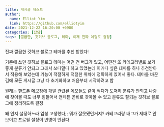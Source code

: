```yaml
---
title: 게시글 테스트
author:
  name: Elliot Yim
  link: https://github.com/elliotyim
date: 2021-12-22 16:20:00 +0900
categories: [잡담]
tags: [깔끔한, 깃허브 블로그, 테마, 이제 진짜 이걸로 결정]
---
```


진짜 깔끔한 깃허브 블로그 테마를 추천 받았다!

기존에 쓰던 깃허브 블로그 테마는 어떤 건 버그가 있고, 어떤건 또 카테고리별로 보기 좋게 분류가 안되고 그래서 쓰다말다 하고 있었는데 이거다 싶은 테마를 하나 추천받아서 적용해 보았는데 기능이 적절하게 적절한 위치에 정확하게 있어서 좋다. 테마를 바꾼김에 모든 게시글 그냥 다 초기화하고 처음부터 시작하려고 함

원래는 핸드폰 메모장에 개발 관련된 메모들도 같이 적다가 도저히 분류가 안되고 나중에 찾아볼 때도 너무 힘들어서 언제든 곧바로 찾아볼 수 있고 분류도 잘되는 깃허브 블로그에 정리하도록 결정

왜 인지 설정하느라 엄청 고생했다;; 뭐가 잘못됐던거지?
카테고리랑 태그가 제대로 안보이고 프로필 설정이 반영이 안된다
